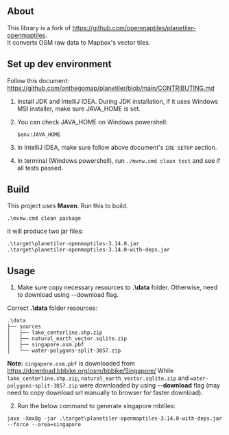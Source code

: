 ## About

This library is a fork of https://github.com/openmaptiles/planetiler-openmaptiles.  
It converts OSM raw data to Mapbox's vector tiles.

## Set up dev environment

Follow this document: https://github.com/onthegomap/planetiler/blob/main/CONTRIBUTING.md

1. Install JDK and IntelliJ IDEA. During JDK installation, if it uses Windows MSI installer, make sure JAVA_HOME is set.
2. You can check JAVA_HOME on Windows powershell:

   ```
   $env:JAVA_HOME
   ```
3. In IntelliJ IDEA, make sure follow above document's `IDE SETUP` section.
4. In terminal (Windows powershell), run `./mvnw.cmd clean test` and see if all tests passed.

## Build

This project uses **Maven**. Run this to build.

```
.\mvnw.cmd clean package
```

It will produce two jar files:

```
.\target\planetiler-openmaptiles-3.14.0.jar
.\target\planetiler-openmaptiles-3.14.0-with-deps.jar
```

## Usage

1. Make sure copy necessary resources to **.\data** folder. Otherwise, need to download using --download flag.

Correct **.\data** folder resources:

```
.\data
├── sources
│   ├── lake_centerline.shp.zip
│   ├── natural_earth_vector.sqlite.zip
│   ├── singapore.osm.pbf
│   └── water-polygons-split-3857.zip
```

**Note:** `singapore.osm.pbf` is downloaded from https://download.bbbike.org/osm/bbbike/Singapore/
While `lake_centerline.shp.zip`, `natural_earth_vector.sqlite.zip` and `water-polygons-split-3857.zip` were downloaded
by using **--download** flag (may need to copy download url manually to browser for faster download).

2. Run the below command to generate singapore mbtiles:

```
java -Xmx8g -jar .\target\planetiler-openmaptiles-3.14.0-with-deps.jar --force --area=singapore
```

